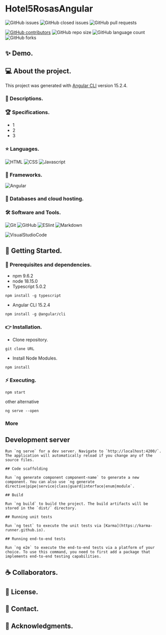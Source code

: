 # Hotel5RosasAngular

![GitHub issues](https://img.shields.io/github/issues/MarioQuirosLuna/Hotel5Rosas-Angular)
![GitHub closed issues](https://img.shields.io/github/issues-closed/MarioQuirosLuna/Hotel5Rosas-Angular)
![GitHub pull requests](https://img.shields.io/github/issues-pr/MarioQuirosLuna/Hotel5Rosas-Angular)

[![GitHub contributors](https://img.shields.io/github/contributors/MarioQuirosLuna/Hotel5Rosas-Angular.svg?color=blue)](https://github.com/MarioQuirosLuna/Hotel5Rosas-Angular/network)
![GitHub repo size](https://img.shields.io/github/repo-size/MarioQuirosLuna/Hotel5Rosas-Angular)
![GitHub language count](https://img.shields.io/github/languages/count/MarioQuirosLuna/Hotel5Rosas-Angular)
![GitHub forks](https://img.shields.io/github/forks/MarioQuirosLuna/Hotel5Rosas-Angular)

## ✨ Demo.

## 💻 About the project.

This project was generated with [Angular CLI](https://github.com/angular/angular-cli) version 15.2.4.

   ### 📜 Descriptions.
   
   
   ### 🏆 Specifications.
   
   - 1
   - 2
   - 3

   ### ⭐ Languages.
   
  ![HTML](https://custom-icon-badges.herokuapp.com/badge/-HTML-%23E34F26?style=flat&logo=html5&logoColor=white&labelColor=111)
  ![CSS](https://custom-icon-badges.herokuapp.com/badge/-CSS-%231572b6?style=flat&logo=css3&logoColor=white&labelColor=111)
  ![Javascript](https://custom-icon-badges.herokuapp.com/badge/-JavaScript-%23F7DF1E?style=flat&logo=javascript&logoColor=white&labelColor=111)

   ### 🎨 Frameworks.
   
  ![Angular](https://custom-icon-badges.herokuapp.com/badge/-Angular-%23DD0031?style=flat&logo=angular&logoColor=white&labelColor=111)
   
   ### 💾 Databases and cloud hosting.
  
   ### 🛠️ Software and Tools.
   
  ![Git](https://custom-icon-badges.herokuapp.com/badge/-Git-%23F05032?style=flat&logo=git&logoColor=white&labelColor=111)
  ![GitHub](https://custom-icon-badges.herokuapp.com/badge/-GitHub-%23181717?style=flat&logo=github&logoColor=white&labelColor=111)
  ![ESlint](https://custom-icon-badges.herokuapp.com/badge/-ESlint-%234B32C3?style=flat&logo=ESlint&logoColor=white&labelColor=111)
  ![Markdown](https://custom-icon-badges.herokuapp.com/badge/-Markdown-%23000000?style=flat&logo=Markdown&logoColor=white&labelColor=111)

  ![VisualStudioCode](https://custom-icon-badges.herokuapp.com/badge/-VisualStudioCode-%23007ACC?style=flat&logo=VisualStudioCode&logoColor=white&labelColor=111)

## 🚀 Getting Started.

   ### 📌 Prerequisites and dependencies.
   
   - npm 9.6.2
   - node 18.15.0
   - Typescript 5.0.2
   ```
   npm install -g typescript
   ```
   - Angular CLI 15.2.4
   ```
   npm install -g @angular/cli
   ```
   
   ### 👉 Installation.
   
   - Clone repository.
   ```
   git clone URL
   ```
   - Install Node Modules.
   ```
   npm install
   ```

   ### ⚡ Executing.
   ```
   npm start
   ```
   other alternative
   ```
   ng serve --open
   ```
   
   ### More
   ## Development server

    Run `ng serve` for a dev server. Navigate to `http://localhost:4200/`. The application will automatically reload if you change any of the source files.

    ## Code scaffolding

    Run `ng generate component component-name` to generate a new component. You can also use `ng generate directive|pipe|service|class|guard|interface|enum|module`.

    ## Build

    Run `ng build` to build the project. The build artifacts will be stored in the `dist/` directory.

    ## Running unit tests

    Run `ng test` to execute the unit tests via [Karma](https://karma-runner.github.io).

    ## Running end-to-end tests

    Run `ng e2e` to execute the end-to-end tests via a platform of your choice. To use this command, you need to first add a package that implements end-to-end testing capabilities.


## ☕ Collaborators.

## 📝 License.

## 💬 Contact.

## 💜 Acknowledgments.

